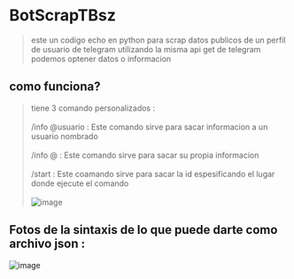 # BotScrapTBsz
> este un codigo echo en python para scrap datos publicos de un perfil de usuario de telegram utilizando la misma api get de telegram podemos optener datos o informacion
## como funciona?
> tiene 3 comando personalizados :
<br></br>
/info @usuario : Este comando sirve para sacar informacion a un usuario nombrado
 <br></br>
/info @ : Este comando sirve para sacar su propia informacion
 <br></br>
/start : Este coamando sirve para sacar la id espesificando el lugar donde ejecute el comando
<br></br>
![image](https://github.com/AvastrOficial/BotScrapTBsz/assets/91764815/a3735f5d-c223-4022-aaa4-6738d2f41e99)
## Fotos de la sintaxis de lo que puede darte como archivo json :
![image](https://github.com/AvastrOficial/BotScrapTBsz/assets/91764815/5053836f-87c4-4b6e-9582-5e8e9a5e8565)
